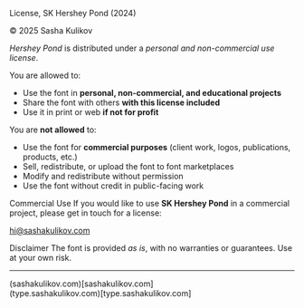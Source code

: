 License, SK Hershey Pond (2024)

© 2025 Sasha Kulikov

*Hershey Pond* is distributed under a *personal and non-commercial use license*.

You are allowed to:
- Use the font in **personal, non-commercial, and educational projects**
- Share the font with others **with this license included**
- Use it in print or web **if not for profit**

You are **not allowed** to:
- Use the font for **commercial purposes** (client work, logos, publications, products, etc.)
- Sell, redistribute, or upload the font to font marketplaces
- Modify and redistribute without permission
- Use the font without credit in public-facing work

Commercial Use
If you would like to use **SK Hershey Pond** in a commercial project, please get in touch for a license:

hi@sashakulikov.com


Disclaimer
The font is provided *as is*, with no warranties or guarantees. Use at your own risk.

---

(sashakulikov.com)[sashakulikov.com]  
(type.sashakulikov.com)[type.sashakulikov.com]
